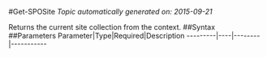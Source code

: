 #Get-SPOSite
*Topic automatically generated on: 2015-09-21*

Returns the current site collection from the context.
##Syntax
##Parameters
Parameter|Type|Required|Description
---------|----|--------|-----------
